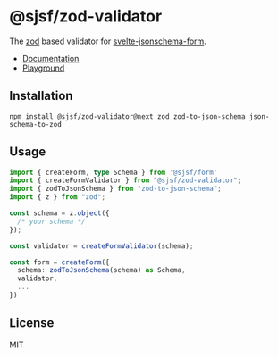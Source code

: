 # @sjsf/zod-validator

The [zod](https://github.com/colinhacks/zod) based validator for [svelte-jsonschema-form](https://github.com/x0k/svelte-jsonschema-form).

- [Documentation](https://x0k.github.io/svelte-jsonschema-form/v2/validators/zod/)
- [Playground](https://x0k.github.io/svelte-jsonschema-form/playground2/)

## Installation

```shell
npm install @sjsf/zod-validator@next zod zod-to-json-schema json-schema-to-zod
```

## Usage

```typescript
import { createForm, type Schema } from '@sjsf/form'
import { createFormValidator } from "@sjsf/zod-validator";
import { zodToJsonSchema } from "zod-to-json-schema";
import { z } from "zod";

const schema = z.object({
  /* your schema */
});

const validator = createFormValidator(schema);

const form = createForm({
  schema: zodToJsonSchema(schema) as Schema,
  validator,
  ...
})
```

## License

MIT
